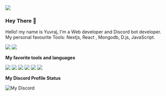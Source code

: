 ![](https://cdn.discordapp.com/attachments/945299632655831110/1081467648828784640/images_43.jpg)

### Hey There 👋
Hello! my name is Yuvraj, I'm a Web developer and Discord bot developer. My personal favourite Tools: Nextjs, React , Mongodb, D.js, JavaScript.

![](https://img.shields.io/badge/Github-My%20Organization-blue?link=http://left&link=https://github.com/Digital-Code-Community?style=flat-square&logo=github) ![](https://img.shields.io/badge/Discord-Digital%20Code%20Community-blue?link=http://left&link=https://discord.gg/Fy5mqEBjkS?style=flat-square&logo=discord)

**My favorite tools and languages**

![](https://img.shields.io/badge/JavaScript-323330?style=for-the-badge&logo=javascript&logoColor=F7DF1E) ![](https://img.shields.io/badge/React-20232A?style=for-the-badge&logo=react&logoColor=61DAFB) ![](https://img.shields.io/badge/Tailwind_CSS-38B2AC?style=for-the-badge&logo=tailwind-css&logoColor=white) ![](https://img.shields.io/badge/MongoDB-4EA94B?style=for-the-badge&logo=mongodb&logoColor=white) ![](https://img.shields.io/badge/Node.js-43853D?style=for-the-badge&logo=node.js&logoColor=white) ![](https://img.shields.io/badge/Next-black?style=for-the-badge&logo=next.js&logoColor=white)

**My Discord Profile Status**

![My Discord](https://discord-readme-badge.vercel.app/api?id=760002115049095238)
